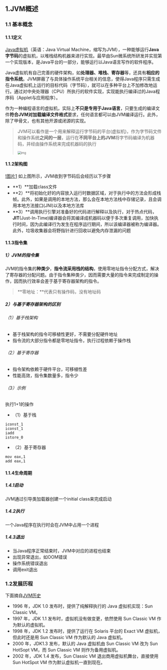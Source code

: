 ## 1.JVM概述

### 1.1 基本概念

#### 1.1.1定义

[Java虚拟机]([https://zh.wikipedia.org/wiki/Java%E8%99%9A%E6%8B%9F%E6%9C%BA](https://zh.wikipedia.org/wiki/Java虚拟机))（英语：Java Virtual Machine，缩写为JVM），一种能够运行**Java 字节码**的虚拟机，以堆栈结构机器来进行实现。最早由Sun微系统所研发并实现第一个实现版本，是Java平台的一部分，能够运行以Java语言写作的软件程序。

Java虚拟机有自己完善的硬件架构，如**处理器、堆栈、寄存器**等，还具有**相应的指令系统**。JVM屏蔽了与具体操作系统平台相关的信息，使得Java程序只需生成在Java虚拟机上运行的目标代码（字节码），就可以在多种平台上不加修改地运行。通过对中央处理器（CPU）所执行的软件实现，实现能执行编译过的Java程序码（Applet与应用程序）。

作为一种编程语言的虚拟机，实际上**不只是专用于Java语言**，只要生成的编译文件**符合JVM对加载编译文件格式**要求，任何语言都可以由JVM编译运行。此外，除了甲骨文，也有其他开源或闭源的实现。

> JVM可以看作是一个用来解释运行字节码的平台(虚拟机)，作为字节码文件和操作系统**之间的一层**，运行在**不同平台上的JVM**将字节码编译为机器码，并经由操作系统来完成机器码的执行
>
> <img src="https://img2020.cnblogs.com/blog/1846149/202004/1846149-20200401104340482-1757970137.png" alt="img" style="zoom: 67%;" />

#### 1.1.2架构图

[!图片1](/resources/imgs/jvm/image-20200904162122124.png)
如上图所示，JVM收到字节码后会经历以下步骤

- **1）**加载class文件
- **2）**将初始化好的内容放入运行时数据区域，对于执行中的方法会形成栈帧。此外，如果是调用的本地方法，那么会在本地方法栈中存储记录，且会调用本地方法接口(JNI)以及本地方法库
- **3）**调用执行引擎对准备好的代码进行解释以及执行，对于热点代码，**JIT**(Just-In-Time)编译器会将其编译成机器码以便于多次重复调用，加快执行时间，因为此编译行为发生在程序运行期间，所以该编译器被称为编译器。此外，垃圾收集器会将野指针进行回收以避免内存泄漏的问题

#### 1.1.3指令集

##### 1）JVM的指令集 

JVM的指令集的**种类少**，**指令流采用栈的结构**，使用零地址指令分配方式，解决了寄存器的分配问题。由于指令集种类少，因而需要大量的指令来完成制定的操作，因而执行效率会差于基于寄存器架构的指令。

> **零地址：**代表只有操作码，没有地址码

##### 2）与基于寄存器架构的区别

###### （1）基于栈架构

- 基于栈架构的指令可移植性更好，不需要分配硬件地址
- 指令流的大部分指令都是零地址指令，执行过程依赖于操作栈

###### （2）基于寄存器

- 指令架构依赖于硬件平台，可移植性差
- 性能高效，指令集数量多，指令少

###### （3）示例

执行1+1的操作

- （1）基于栈

```text
iconst_1
iconst_1
iadd
istore_0
```

- （2）基于寄存器

```text
mov eax,1
add eax,1
```

#### 1.1.4生命周期

##### 1.4.1启动

JVM通过引导类加载器创建一个initial class来完成启动

##### 1.4.2执行

一个Java程序在执行时会在JVM中占用一个进程

##### 1.4.3退出

- 当Java程序正常结束时，JVM中对应的进程也结束
- 出现异常退出，如OOM错误
- 操作系统错误退出
- 调用exit退出

### 1.2发展历程

下面摘自[JVM历史](https://www.cnblogs.com/chanshuyi/p/jvm_serial_02_the_history_of_jvm.html)

- 1996 年，JDK 1.0 发布时，提供了纯解释执行的 Java 虚拟机实现：Sun Classic VM。
- 1997 年，JDK 1.1 发布时，虚拟机没有做变更，依然使用 Sun Classic VM 作为默认的虚拟机。
- 1998 年，JDK 1.2 发布时，提供了运行在 Solaris 平台的 Exact VM 虚拟机，但此时还是用 Sun Classic VM 作为默认的 Java 虚拟机。
- 2000 年，JDK1.3 发布，默认的 Java 虚拟机由 Sun Classic VM 改为 Sun HotSopt VM，而 Sun Classic VM 则作为备用虚拟机。
- 2002 年，JDK 1.4 发布，Sun Classic VM 退出商用虚拟机舞台，直接使用 Sun HotSpot VM 作为默认虚拟机一直到现在。
